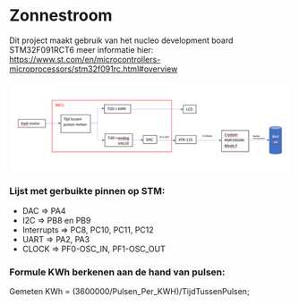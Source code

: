 # Zonnestroom

Dit project maakt gebruik van het nucleo development board STM32F091RCT6 meer informatie hier: https://www.st.com/en/microcontrollers-microprocessors/stm32f091rc.html#overview

![GitHub Logo](/images/schema.png)

### Lijst met gerbuikte pinnen op STM:
* DAC => PA4
* I2C => PB8 en PB9
* Interrupts => PC8, PC10, PC11, PC12
* UART => PA2, PA3
* CLOCK => PF0-OSC_IN, PF1-OSC_OUT

### Formule KWh berkenen aan de hand van pulsen:
Gemeten KWh = (3600000/Pulsen_Per_KWH)/TijdTussenPulsen;



